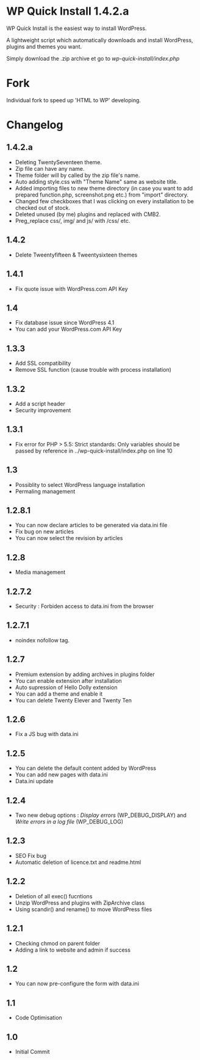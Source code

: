 WP Quick Install 1.4.2.a
================

WP Quick Install is the easiest way to install WordPress.

A lightweight script which automatically downloads and install WordPress, plugins and themes you want.

Simply download the .zip archive et go to *wp-quick-install/index.php*

Fork
================

Individual fork to speed up 'HTML to WP' developing.


Changelog
================


1.4.2.a
-----------
* Deleting TwentySeventeen theme.
* Zip file can have any name.
* Theme folder will by called by the zip file's name.
* Auto adding style.css with "Theme Name" same as website title.
* Added importing files to new theme directory (in case you want to add prepared function.php, screenshot.png etc.) from "import" directory.
* Changed few checkboxes that I was clicking on every installation to be checked out of stock.
* Deleted unused (by me) plugins and replaced with CMB2.
* Preg_replace css/, img/ and js/ with <?php echo bloginfo('template_url'); ?>/css/ etc.

1.4.2
-----------
* Delete Tweentyfifteen & Tweentysixteen themes

1.4.1
-----------
* Fix quote issue with WordPress.com API Key

1.4
-----------
* Fix database issue since WordPress 4.1
* You can add your WordPress.com API Key

1.3.3
-----------

* Add SSL compatibility
* Remove SSL function (cause trouble with process installation)

1.3.2
-----------

* Add a script header
* Security improvement

1.3.1
-----------

* Fix error for PHP > 5.5: Strict standards: Only variables should be passed by reference in ../wp-quick-install/index.php on line 10

1.3
-----------

* Possiblity to select WordPress language installation
* Permaling management


1.2.8.1
-----------

* You can now declare articles to be generated via data.ini file
* Fix bug on new articles
* You can now select the revision by articles

1.2.8
-----------

* Media management

1.2.7.2
-----------

* Security : Forbiden access to data.ini from the browser

1.2.7.1
-----------

* noindex nofollow tag.

1.2.7
-----------

* Premium extension by adding archives in plugins folder
* You can enable extension after installation
* Auto supression of Hello Dolly extension
* You can add a theme and enable it
* You can delete Twenty Elever and Twenty Ten

1.2.6
-----------

* Fix a JS bug with data.ini

1.2.5
-----------

* You can delete the default content added by WordPress
* You can add new pages with data.ini
* Data.ini update

1.2.4
-----------

* Two new debug options : *Display errors* (WP_DEBUG_DISPLAY) and *Write errors in a log file* (WP_DEBUG_LOG)

1.2.3
-----------

* SEO Fix bug
* Automatic deletion of licence.txt and readme.html

1.2.2
-----------

* Deletion of all exec() fucntions
* Unzip WordPress and plugins with ZipArchive class
* Using scandir() and rename() to move WordPress files

1.2.1
-----------

* Checking chmod on parent folder
* Adding a link to website and admin if success

1.2
-----------

* You can now pre-configure the form with data.ini


1.1
-----------

* Code Optimisation


1.0
-----------

* Initial Commit
